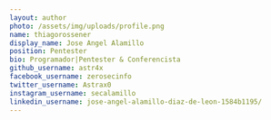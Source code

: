 ```yaml
---
layout: author
photo: /assets/img/uploads/profile.png
name: thiagorossener
display_name: Jose Angel Alamillo
position: Pentester
bio: Programador|Pentester & Conferencista
github_username: astr4x
facebook_username: zerosecinfo
twitter_username: Astrax0
instagram_username: secalamillo
linkedin_username: jose-angel-alamillo-diaz-de-leon-1584b1195/
---
```


